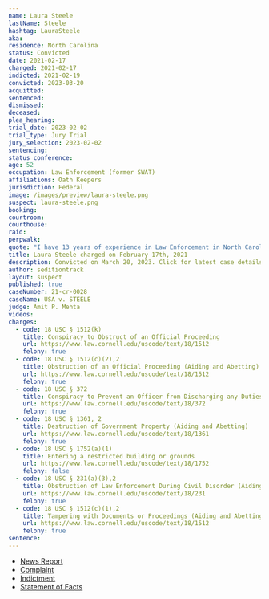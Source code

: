 ```yaml
---
name: Laura Steele
lastName: Steele
hashtag: LauraSteele
aka:
residence: North Carolina
status: Convicted
date: 2021-02-17
charged: 2021-02-17
indicted: 2021-02-19
convicted: 2023-03-20
acquitted:
sentenced:
dismissed:
deceased:
plea_hearing:
trial_date: 2023-02-02
trial_type: Jury Trial
jury_selection: 2023-02-02
sentencing:
status_conference:
age: 52
occupation: Law Enforcement (former SWAT)
affiliations: Oath Keepers
jurisdiction: Federal
image: /images/preview/laura-steele.png
suspect: laura-steele.png
booking:
courtroom:
courthouse:
raid:
perpwalk:
quote: "I have 13 years of experience in Law Enforcement in North Carolina. I served as a K-9 Officer and a SWAT team member."
title: Laura Steele charged on February 17th, 2021
description: Convicted on March 20, 2023. Click for latest case details.
author: seditiontrack
layout: suspect
published: true
caseNumber: 21-cr-0028
caseName: USA v. STEELE
judge: Amit P. Mehta
videos:
charges:
  - code: 18 USC § 1512(k)
    title: Conspiracy to Obstruct of an Official Proceeding
    url: https://www.law.cornell.edu/uscode/text/18/1512
    felony: true
  - code: 18 USC § 1512(c)(2),2
    title: Obstruction of an Official Proceeding (Aiding and Abetting)
    url: https://www.law.cornell.edu/uscode/text/18/1512
    felony: true
  - code: 18 USC § 372
    title: Conspiracy to Prevent an Officer from Discharging any Duties
    url: https://www.law.cornell.edu/uscode/text/18/372
    felony: true
  - code: 18 USC § 1361, 2
    title: Destruction of Government Property (Aiding and Abetting)
    url: https://www.law.cornell.edu/uscode/text/18/1361
    felony: true
  - code: 18 USC § 1752(a)(1)
    title: Entering a restricted building or grounds
    url: https://www.law.cornell.edu/uscode/text/18/1752
    felony: false
  - code: 18 USC § 231(a)(3),2
    title: Obstruction of Law Enforcement During Civil Disorder (Aiding and Abetting)
    url: https://www.law.cornell.edu/uscode/text/18/231
    felony: true
  - code: 18 USC § 1512(c)(1),2
    title: Tampering with Documents or Proceedings (Aiding and Abetting)
    url: https://www.law.cornell.edu/uscode/text/18/1512
    felony: true
sentence:
---
```


- [News Report](https://www.cbsnews.com/news/capitol-riot-oath-keepers-indicted-conspiracy/)
- [Complaint](https://www.justice.gov/usao-dc/case-multi-defendant/file/1369076/download)
- [Indictment](https://www.justice.gov/usao-dc/case-multi-defendant/file/1515131/download)
- [Statement of Facts](https://www.justice.gov/usao-dc/case-multi-defendant/file/1369076/download)
